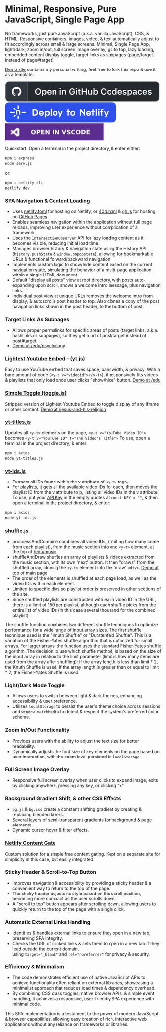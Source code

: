 # Minimal, Responsive, Pure JavaScript, Single Page App
No frameworks, just pure JavaScript (a.k.a. vanilla JavaScript), CSS, & HTML. Responsive containers, images, video, & text automatically adjust to fit accordingly across small & large screens. Minimal, Single Page App, light/dark, zoom in/out, full screen image overlay, go to top, lazy loading, embedded content display toggle, target links as subpages (page/target instead of page#target)

[Demo site](https://y0.netlify.app/) contains my personal writing, feel free to fork this repo & use it as a template.

[![Open in GitHub Codespaces](/img/button-codespaces.svg)](https://github.com/codespaces/new?repo=https://github.com/i1li/i1li.github.io)[![Deploy to Netlify](/img/button-netlify.svg)](https://app.netlify.com/start/deploy?repository=https://github.com/i1li/i1li.github.io)[![Open in VSCode](/img/button-vscode.svg)](https://vscode.dev/github/i1li/i1li.github.io)

Quickstart: Open a terminal in the project directory, & enter either:
```bash
npm i express
node serv.js
```
or:
```bash
npm i netlify-cli
netlify dev
```

### SPA Navigation & Content Loading
-   Uses [netlify.toml](/netlify.toml) for hosting on Netlify, or [404.html](/404.html) & [gh.js](/js/gh.js) for hosting on [GitHub Pages](https://i1li.github.io/).
-   Enables seamless navigation within the application without full page reloads, improving user experience without complication of a framework.
-   Uses the `IntersectionObserver` API for lazy loading content as it becomes visible, reducing initial load time.
-   Manages browser history & navigation state using the History API (`history.pushState` & `window.onpopstate`), allowing for bookmarkable URLs & functional forward/backward navigation.
-   Implements custom logic to show/hide content based on the current navigation state, simulating the behavior of a multi-page application within a single HTML document.
-   Default "display all posts" view at root directory, with posts auto-expanding upon scroll, shows a welcome intro message, plus navigation links.
-   Individual post view at unique URLs removes the welcome intro from display, & autoscrolls post header to top. Also clones a copy of the post navigation links shown in the post header, to the bottom of post.

### Target Links As Subpages
-   Allows proper permalinks for specific areas of posts (target links, a.k.a. hashlinks or subpages), so they get a url of post/target instead of post#target
-   [Demo at /edu/psychology](https://y0.netlify.app/edu/psychology)

### [Lightest Youtube Embed](https://github.com/i1li/lightest-youtube-embed) - ([yt.js](/js/yt.js))
Easy to use YouTube embed that saves space, bandwidth, & privacy. With a bare amount of code (`<y-t v="videoid"></y-t>`), it responsively fits videos & playlists that only load once user clicks "show/hide" button. [Demo at /edu](https://y0.netlify.app/edu/)

### [Simple Toggle (toggle.js)](/js/toggle.js)
Stripped version of Lightest Youtube Embed to toggle display of any iframe or other content. [Demo at /jesus-and-his-religion](https://y0.netlify.app/jesus-and-his-religion/)

### [yt-titles.js](/yt-titles.js)
Updates all `<y-t>` elements on the page,  `<y-t v="YouTube Video ID">` becomes `<y-t v="YouTube ID" t="The Video's Title">` To use, open a terminal in the project directory, & enter:
```bash
npm i axios
node yt-titles.js
```

### [yt-ids.js](/yt-id.js)
- Extracts all IDs found within the v attribute of `<y-t>` tags. 
- For playlists, it gets all the available video IDs for each, then moves the playlist ID from the v attribute to p, listing all video IDs in the v attribute. To use, put your [API Key](https://developers.google.com/youtube/v3/getting-started#before-you-start) in the empty quotes at `const KEY = ""`, & then open a terminal in the project directory, & enter:
```bash
npm i axios
node yt-ids.js
```

### [shuffle.js](/js/shuffle.js)
- proccessAndCombine combines all video IDs, (limiting how many come from each playlist), from the music section into one `<y-t>` element, at the top of [/edu/music](https://y0.netlify.app/edu/music).
- shuffleAndDraw shuffles an array of playlists & videos extracted from the music section, with its own 'next' button. It then "draws" from the shuffled array, cloning the `<y-t>` element into the 'draw' `<div>`. [Demo at top of main page](https://y0.netlify.app/)
- The order of the elements is shuffled at each page load, as well as the video IDs within each element.
- Limited to specific divs so playlist order is preserved in other sections of the site.
- Since shuffled playlists are constructed with each video ID in the URL, there is a limit of 150 per playlist, although each shuffle picks from the entire list of video IDs (in this case several thousand for the combined playlist)

The shuffle function combines two different shuffle techniques to optimize performance for a wide range of input array sizes. The first shuffle technique used is the "Knuth Shuffle" or "Durstenfeld Shuffle". This is a variation of the Fisher-Yates shuffle algorithm that is optimized for small arrays. For larger arrays, the function uses the standard Fisher-Yates shuffle algorithm. The decision to use which shuffle method, is based on the size of the input array in relation to the limit parameter (limit is how many items are used from the array after shuffling): If the array length is less than limit * 2, the Knuth Shuffle is used. If the array length is greater than or equal to limit * 2, the Fisher-Yates Shuffle is used.

### Light/Dark Mode Toggle
-   Allows users to switch between light & dark themes, enhancing accessibility & user preference.
-   Utilizes `localStorage` to persist the user's theme choice across sessions and `window.matchMedia` to detect & respect the system's preferred color scheme.

### Zoom In/Out Functionality
-   Provides users with the ability to adjust the text size for better readability.
-   Dynamically adjusts the font size of key elements on the page based on user interaction, with the zoom level persisted in `localStorage`.

### Full Screen Image Overlay
-   Responsive full screen overlay when user clicks to expand image, exits by clicking anywhere, pressing any key, or clicking "x"

### Background Gradient Shift, & other CSS Effects
-   `bg.js` & `bg.css` create a constant shifting gradient by creating & replacing blended layers.
-   Several layers of semi-transparent gradients for background & page elements.
-   Dynamic cursor hover & filter effects.

### [Netlify Content Gate](https://github.com/i1li/netlify-content-gate)
Custom solution for a simple free content gating. Kept on a separate site for simplicity in this case, but easily integrated.

### Sticky Header & Scroll-to-Top Button
-   Improves navigation & accessibility by providing a sticky header & a convenient way to return to the top of the page.    
-   The sticky header adjusts its style based on the scroll position, becoming more compact as the user scrolls down.
-   A "scroll to top" button appears after scrolling down, allowing users to quickly return to the top of the page with a single click.

### Automatic External Links Handling
-   Identifies & handles external links to ensure they open in a new tab, preserving SPA integrity.
-   Checks the URL of clicked links & sets them to open in a new tab if they lead outside the current domain, using `target="_blank"` and `rel="noreferrer"` for privacy & security.

### Efficiency & Minimalism
-   The code demonstrates efficient use of native JavaScript APIs to achieve functionality often reliant on external libraries, showcasing a minimalist approach that reduces load times & dependency overhead.
-   By combining CSS class toggles, native browser APIs, & simple event handling, it achieves a responsive, user-friendly SPA experience with minimal code.

This SPA implementation is a testament to the power of modern JavaScript & browser capabilities, allowing easy creation of rich, interactive web applications without any reliance on frameworks or libraries.
